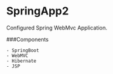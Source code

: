 # SpringApp2

Configured Spring WebMvc Application.

###Components

	- SpringBoot
	- WebMVC
	- Hibernate
	- JSP